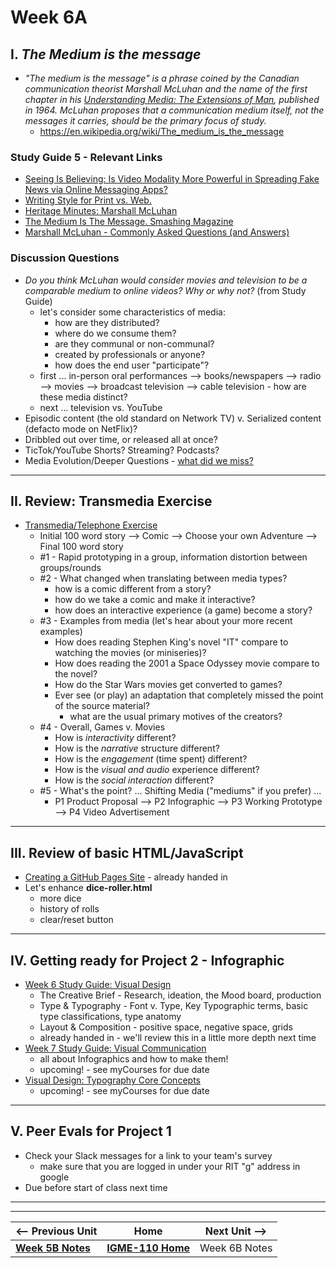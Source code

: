 # Week 6A

## I. *The Medium is the message*

- *"The medium is the message" is a phrase coined by the Canadian communication theorist Marshall McLuhan and the name of the first chapter in his [Understanding Media: The Extensions of Man](https://mcluhan.org/understanding-media/), published in 1964. McLuhan proposes that a communication medium itself, not the messages it carries, should be the primary focus of study.*
  - https://en.wikipedia.org/wiki/The_medium_is_the_message

### Study Guide 5 - Relevant Links
- [Seeing Is Believing: Is Video Modality More Powerful in Spreading Fake News via Online Messaging Apps?](https://academic.oup.com/jcmc/article/26/6/301/6336055)
- [Writing Style for Print vs. Web. ](https://www.nngroup.com/articles/writing-style-for-print-vs-web/)
- [Heritage Minutes: Marshall McLuhan](https://www.youtube.com/watch?v=QNKpK_InQHQ)
- [The Medium Is The Message. Smashing Magazine](https://www.smashingmagazine.com/2011/07/the-medium-is-the-message/)
- [Marshall McLuhan - Commonly Asked Questions (and Answers)](https://www.marshallmcluhan.com/common-questions/)

### Discussion Questions

- *Do you think McLuhan would consider movies and television to be a comparable medium to online videos? Why or why not?* (from Study Guide)
  - let's consider some characteristics of media:
      - how are they distributed?
      - where do we consume them?
      - are they communal or non-communal?
      - created by professionals or anyone?
      - how does the end user "participate"?
  - first ... in-person oral performances --> books/newspapers --> radio --> movies --> broadcast television --> cable television - how are these media distinct?
  - next ... television vs. YouTube
- Episodic content (the old standard on Network TV) v. Serialized content (defacto mode on NetFlix)?
- Dribbled out over time, or released all at once?
- TicTok/YouTube Shorts? Streaming? Podcasts?
- Media Evolution/Deeper Questions - [what did we miss?](https://g.co/gemini/share/de9e1281fed0)

---

## II. Review: Transmedia Exercise
- [Transmedia/Telephone Exercise](5B.md#iv-in-class-exercise---transmedia-round-robintelephone-game)
  - Initial 100 word story --> Comic -->  Choose your own Adventure --> Final 100 word story
  - #1 - Rapid prototyping in a group, information distortion between groups/rounds
  - #2 - What changed when translating between media types?
    - how is a comic different from a story?
    - how do we take a comic and make it interactive?
    - how does an interactive experience (a game) become a story?
  - #3 - Examples from media (let's hear about your more recent examples)
    - How does reading Stephen King's novel "IT" compare to watching the movies (or miniseries)?
    - How does reading the 2001 a Space Odyssey movie compare to the novel?
    - How do the Star Wars movies get converted to games?
    - Ever see (or play) an adaptation that completely missed the point of the source material?
      - what are the usual primary motives of the creators?
  - #4 - Overall, Games v. Movies
    - How is *interactivity* different?
    - How is the *narrative* structure different?
    - How is the *engagement* (time spent) different?
    - How is the *visual and audio* experience different?
    - How is the *social interaction* different?
  - #5 - What's the point? ... Shifting Media ("mediums" if you prefer) ...
    - P1 Product Proposal --> P2 Infographic --> P3 Working Prototype --> P4 Video Advertisement

---

## III. Review of basic HTML/JavaScript
- [Creating a GitHub Pages Site](../exercises/github-pages-site.md) - already handed in
- Let's enhance **dice-roller.html**
    - more dice
    - history of rolls
    - clear/reset button

---

## IV. Getting ready for Project 2 - Infographic
- [Week 6 Study Guide: Visual Design](https://docs.google.com/document/d/1wA7yfU2o4mPVfP88kHgBjJwjDIjfqMgIc54fLxeIOE0/edit?usp=sharing)
  - The Creative Brief - Research, ideation, the Mood board, production
  - Type & Typography - Font v. Type, Key Typographic terms, basic type classifications, type anatomy
  - Layout & Composition - positive space, negative space, grids
  - already handed in - we'll review this in a little more depth next time
- [Week 7 Study Guide: Visual Communication](https://docs.google.com/document/d/1yZJ_X0Gcly28FiJ-OHMNUh9EeAgkAbkZuoKdoskXO4M/copy)
  - all about Infographics and how to make them!
  - upcoming! - see myCourses for due date
- [Visual Design: Typography Core Concepts](https://docs.google.com/document/d/1pCe1UT-s44cUaa9AJ3OFoHKkBphtrYAz1CXQoDRPYOg/)
  - upcoming! - see myCourses for due date

---

## V. Peer Evals for Project 1
- Check your Slack messages for a link to your team's survey
  - make sure that you are logged in under your RIT "g" address in google
- Due before start of class next time

---
---

| <-- Previous Unit | Home | Next Unit -->
| --- | --- | --- 
|   [**Week 5B Notes**](5B.md)  |  [**IGME-110 Home**](../) | Week 6B Notes

